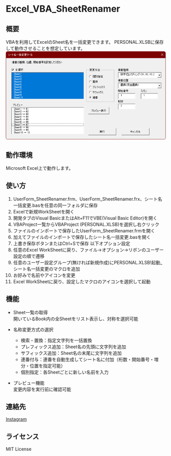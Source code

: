 # Excel_VBA_SheetRenamer

## 概要
VBAを利用してExcelのSheet名を一括変更できます。
PERSONAL.XLSBに保存して動作させることを想定しています。
![ユーザーフォーム画面](image.png)

## 動作環境
Microsoft Excel上で動作します。  

## 使い方
1. UserForm_SheetRenamer.frm、UserForm_SheetRenamer.frx、シート名一括変更.basを任意の同一フォルダに保存
2. Excelで新規WorkSheetを開く
3. 開発タブのVisual BasicまたはAlt+F11でVBE(Visual Basic Editor)を開く
4. VBAProject一覧からVBAProject (PERSONAL.XLSB)を選択し右クリック
5. ファイルのインポートで保存したUserForm_SheetRenamer.frmを開く
6. 加えてファイルのインポートで保存したシート名一括変更.basを開く
7. 上書き保存ボタンまたはCtrl+Sで保存
以下オプション設定  
8. 任意のExcel WorkSheetに戻り、ファイル→オプション→リボンのユーザー設定の順で遷移
9. 任意のユーザー設定グループ(無ければ新規作成)にPERSONAL.XLSB!起動_シート名一括変更のマクロを追加
10. お好みで名前やアイコンを変更
11. Excel WorkSheetに戻り、設定したマクロのアイコンを選択して起動

## 機能
* Sheet一覧の取得  
  開いているBook内の全Sheetをリスト表示し、対称を選択可能  

* 名称変更方式の選択  
  * 検索・置換：指定文字列を一括置換  
  * プレフィックス追加：Sheet名の先頭に文字列を追加  
  * サフィックス追加：Sheet名の末尾に文字列を追加  
  * 連番付与：連番を自動生成してシート名に付加（桁数・開始番号・増分・位置を指定可能）  
  * 個別指定：各Sheetごとに新しい名前を入力  

* プレビュー機能  
  変更内容を実行前に確認可能

## 連絡先
[Instagram](https://www.instagram.com/nattotoasto?igsh=NWNtdHhnY3A4NDQ0 "nattotoasto")

## ライセンス
MIT License
